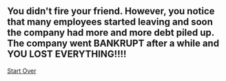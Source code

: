 ## You didn't fire your friend. However, you notice that many employees started leaving and soon the company had more and more debt piled up. The company went BANKRUPT after a while and YOU LOST EVERYTHING!!!!

[Start Over](./home.md)